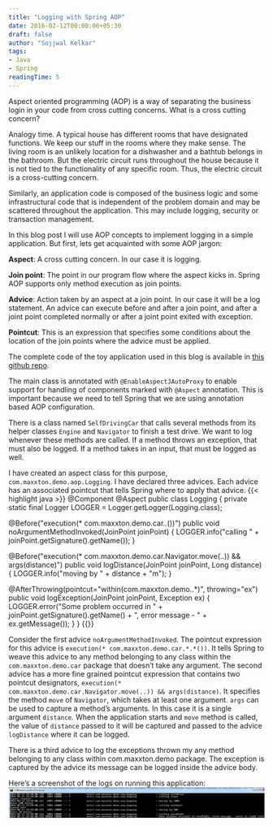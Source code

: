 ```yaml
---
title: "Logging with Spring AOP"
date: 2016-02-12T00:00:00+05:30
draft: false
author: "Sojjwal Kelkar"
tags:
- Java
- Spring
readingTime: 5
---
```

Aspect oriented programming (AOP) is a way of separating the business login in your code from cross cutting concerns. What is a cross cutting concern?

Analogy time. A typical house has different rooms that have designated functions. We keep our stuff in the rooms where they make sense. The living room is an unlikely location for a dishwasher and a bathtub belongs in the bathroom. But the electric circuit runs throughout the house because it is not tied to the functionality of any specific room. Thus, the electric circuit is a cross-cutting concern.

Similarly, an application code is composed of the business logic and some infrastructural code that is independent of the problem domain and may be scattered throughout the application. This may include logging, security or transaction management.

In this blog post I will use AOP concepts to implement logging in a simple application. But first, lets get acquainted with some AOP jargon:

**Aspect**: A cross cutting concern. In our case it is logging.

**Join point**: The point in our program flow where the aspect kicks in. Spring AOP supports only method execution as join points.

**Advice**: Action taken by an aspect at a join point. In our case it will be a log statement. An advice can execute before and after a join point, and after a joint point completed normally or after a joint point exited with exception.

**Pointcut**: This is an expression that specifies some conditions about the location of the join points where the advice must be applied.

The complete code of the toy application used in this blog is available in [this github repo](https://github.com/sskelkar/demo-aop).

The main class is annotated with `@EnableAspectJAutoProxy` to enable support for handling of components marked with `@Aspect` annotation. This is important because we need to tell Spring that we are using annotation based AOP configuration.

There is a class named `SelfDrivingCar` that calls several methods from its helper classes `Engine` and `Navigator` to finish a test drive. We want to log whenever these methods are called. If a method throws an exception, that must also be logged. If a method takes in an input, that must be logged as well.

I have created an aspect class for this purpose, `com.maxxton.demo.aop.Logging`. I have declared three advices. Each advice has an associated pointcut that tells Spring where to apply that advice.
{{< highlight java  >}}
@Component
@Aspect
public class Logging {
  private static final Logger LOGGER = Logger.getLogger(Logging.class);

  @Before("execution(* com.maxxton.demo.car.*.*())")
  public void noArgumentMethodInvoked(JoinPoint joinPoint) {
    LOGGER.info("calling " + joinPoint.getSignature().getName());
  }
  
  @Before("execution(* com.maxxton.demo.car.Navigator.move(..)) && args(distance)")
  public void logDistance(JoinPoint joinPoint, Long distance) {
    LOGGER.info("moving by " + distance + "m");
  }
  
  @AfterThrowing(pointcut="within(com.maxxton.demo..*)", throwing="ex")
  public void logException(JoinPoint joinPoint, Exception ex) {
    LOGGER.error("Some problem occurred in " + joinPoint.getSignature().getName() + ", error message - " +  ex.getMessage());
  }
}
{{</highlight>}}

Consider the first advice `noArgumentMethodInvoked`. The pointcut expression for this advice is `execution(* com.maxxton.demo.car.*.*())`. It tells Spring to weave this advice to any method belonging to any class within the `com.maxxton.demo.car` package that doesn’t take any argument. The second advice has a more fine grained pointcut expression that contains two pointcut designators, `execution(* com.maxxton.demo.car.Navigator.move(..)) && args(distance)`. It specifies the method `move` of `Navigator`, which takes at least one argument. `args` can be used to capture a method’s arguments. In this case it is a single argument `distance`. When the application starts and `move` method is called, the value of `distance` passed to it will be captured and passed to the advice `logDistance` where it can be logged.

There is a third advice to log the exceptions thrown my any method belonging to any class within com.maxxton.demo package. The exception is captured by the advice its message can be logged inside the advice body.

Here’s a screenshot of the logs on running this application:
![log](https://github.com/sskelkar/blog-posts/raw/master/images/spring-aop-1.png)

